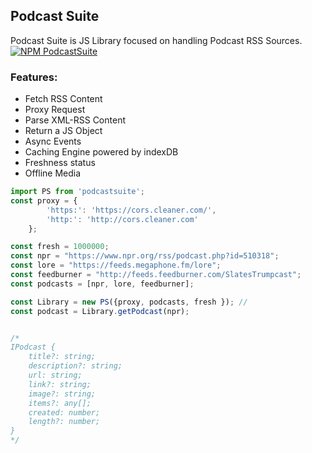 ## Podcast Suite
Podcast Suite is JS Library focused on handling Podcast RSS Sources.
<a href="https://www.npmjs.org/package/smallfetch">
   <img src="https://badgen.net/npm/v/podcastsuite" alt="NPM PodcastSuite">  
 </a> 

### Features:
* Fetch RSS Content
* Proxy Request
* Parse XML-RSS Content
* Return a JS Object
* Async Events
* Caching Engine powered by indexDB
* Freshness status
* Offline Media

```javascript
import PS from 'podcastsuite';
const proxy = {
		'https:': 'https://cors.cleaner.com/',
		'http:': 'http://cors.cleaner.com'
	};

const fresh = 1000000;
const npr = "https://www.npr.org/rss/podcast.php?id=510318";
const lore = "https://feeds.megaphone.fm/lore";
const feedburner = "http://feeds.feedburner.com/SlatesTrumpcast";
const podcasts = [npr, lore, feedburner];

const Library = new PS({proxy, podcasts, fresh }); //
const podcast = Library.getPodcast(npr);


/*
IPodcast {
    title?: string;
    description?: string;
    url: string;
    link?: string;
    image?: string;
    items?: any[];
    created: number;
    length?: number;
}
*/

```

